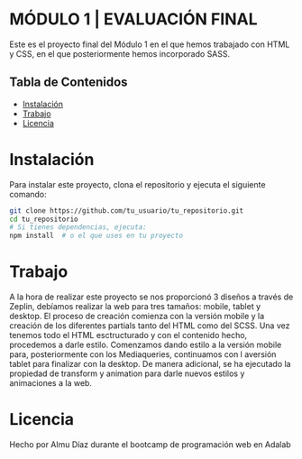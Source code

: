 # MÓDULO 1 | EVALUACIÓN FINAL 
Este es el proyecto final del Módulo 1 en el que hemos trabajado con HTML y CSS, en el que posteriormente hemos incorporado SASS. 

## Tabla de Contenidos
- [Instalación](#instalación)
- [Trabajo](#trabajo)
- [Licencia](#licencia)

# Instalación

Para instalar este proyecto, clona el repositorio y ejecuta el siguiente comando:
```bash
git clone https://github.com/tu_usuario/tu_repositorio.git
cd tu_repositorio
# Si tienes dependencias, ejecuta:
npm install  # o el que uses en tu proyecto
```

# Trabajo

A la hora de realizar este proyecto se nos proporcionó 3 diseños a través de Zeplin, debíamos realizar la web para tres tamaños: mobile, tablet y desktop. El proceso de creación comienza con la versión mobile y la creación de los diferentes partials tanto del HTML como del SCSS. Una vez tenemos todo el HTML esctructurado y con el contenido hecho, procedemos a darle estilo. Comenzamos dando estilo a la versión mobile para, posteriormente con los Mediaqueries, continuamos con l aversión tablet para finalizar con la desktop. De manera adicional, se ha ejecutado la propiedad de transform y animation para darle nuevos estilos y animaciones a la web. 


# Licencia
Hecho por Almu Díaz durante el bootcamp de programación web en Adalab
